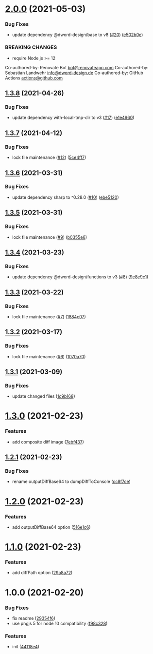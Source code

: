 # [2.0.0](https://github.com/dword-design/jest-image-matcher/compare/v1.3.8...v2.0.0) (2021-05-03)


### Bug Fixes

* update dependency @dword-design/base to v8 ([#20](https://github.com/dword-design/jest-image-matcher/issues/20)) ([e502b0e](https://github.com/dword-design/jest-image-matcher/commit/e502b0e16db5367c95c5fd77257039b88b30dcf1))


### BREAKING CHANGES

* require Node.js >= 12

Co-authored-by: Renovate Bot <bot@renovateapp.com>
Co-authored-by: Sebastian Landwehr <info@dword-design.de>
Co-authored-by: GitHub Actions <actions@github.com>

## [1.3.8](https://github.com/dword-design/jest-image-matcher/compare/v1.3.7...v1.3.8) (2021-04-26)


### Bug Fixes

* update dependency with-local-tmp-dir to v3 ([#17](https://github.com/dword-design/jest-image-matcher/issues/17)) ([e1e4960](https://github.com/dword-design/jest-image-matcher/commit/e1e4960d81d8e2ebb2c1e7e8ab036b3325c8384b))

## [1.3.7](https://github.com/dword-design/jest-image-matcher/compare/v1.3.6...v1.3.7) (2021-04-12)


### Bug Fixes

* lock file maintenance ([#12](https://github.com/dword-design/jest-image-matcher/issues/12)) ([5ce4ff7](https://github.com/dword-design/jest-image-matcher/commit/5ce4ff7b4e9b6a735be7bdf750ab2ca1cbf7cbd0))

## [1.3.6](https://github.com/dword-design/jest-image-matcher/compare/v1.3.5...v1.3.6) (2021-03-31)


### Bug Fixes

* update dependency sharp to ^0.28.0 ([#10](https://github.com/dword-design/jest-image-matcher/issues/10)) ([ebe5120](https://github.com/dword-design/jest-image-matcher/commit/ebe5120579236d8fa173ff1426fb602acf09dafc))

## [1.3.5](https://github.com/dword-design/jest-image-matcher/compare/v1.3.4...v1.3.5) (2021-03-31)


### Bug Fixes

* lock file maintenance ([#9](https://github.com/dword-design/jest-image-matcher/issues/9)) ([b0355e6](https://github.com/dword-design/jest-image-matcher/commit/b0355e6e6f5609c6c3d4aeb1f4f871bf5c6c9db4))

## [1.3.4](https://github.com/dword-design/jest-image-matcher/compare/v1.3.3...v1.3.4) (2021-03-23)


### Bug Fixes

* update dependency @dword-design/functions to v3 ([#8](https://github.com/dword-design/jest-image-matcher/issues/8)) ([9e8e9c1](https://github.com/dword-design/jest-image-matcher/commit/9e8e9c1374769156cb9d7e207bcca1b29db46a36))

## [1.3.3](https://github.com/dword-design/jest-image-matcher/compare/v1.3.2...v1.3.3) (2021-03-22)


### Bug Fixes

* lock file maintenance ([#7](https://github.com/dword-design/jest-image-matcher/issues/7)) ([1884c07](https://github.com/dword-design/jest-image-matcher/commit/1884c07d73804c44a93b6c002ab66647642840b2))

## [1.3.2](https://github.com/dword-design/jest-image-matcher/compare/v1.3.1...v1.3.2) (2021-03-17)


### Bug Fixes

* lock file maintenance ([#6](https://github.com/dword-design/jest-image-matcher/issues/6)) ([1070a70](https://github.com/dword-design/jest-image-matcher/commit/1070a704281987063a5bd9e90e35c4be971e1e99))

## [1.3.1](https://github.com/dword-design/jest-image-matcher/compare/v1.3.0...v1.3.1) (2021-03-09)


### Bug Fixes

* update changed files ([1c9b168](https://github.com/dword-design/jest-image-matcher/commit/1c9b168c2b4f61dc8cb26a3c95f7bd28f3147f08))

# [1.3.0](https://github.com/dword-design/jest-image-matcher/compare/v1.2.1...v1.3.0) (2021-02-23)


### Features

* add composite diff image ([7ebf437](https://github.com/dword-design/jest-image-matcher/commit/7ebf4373155e36de91760cff103c42c2822a58e3))

## [1.2.1](https://github.com/dword-design/jest-image-matcher/compare/v1.2.0...v1.2.1) (2021-02-23)


### Bug Fixes

* rename outputDiffBase64 to dumpDiffToConsole ([cc8f7ce](https://github.com/dword-design/jest-image-matcher/commit/cc8f7ce937f464fbfc4f160909df7c3686f0b3a6))

# [1.2.0](https://github.com/dword-design/jest-image-matcher/compare/v1.1.0...v1.2.0) (2021-02-23)


### Features

* add outputDiffBase64 option ([516e1c6](https://github.com/dword-design/jest-image-matcher/commit/516e1c61fcff4e0167f013cb920273bc208c9498))

# [1.1.0](https://github.com/dword-design/jest-image-matcher/compare/v1.0.0...v1.1.0) (2021-02-23)


### Features

* add diffPath option ([29a8a72](https://github.com/dword-design/jest-image-matcher/commit/29a8a7290297f5e9863dcf53881ef1d37d557c24))

# 1.0.0 (2021-02-20)


### Bug Fixes

* fix readme ([29354f6](https://github.com/dword-design/jest-image-matcher/commit/29354f69a17ec975987eddb9524632007216bb36))
* use pngjs 5 for node 10 compatibility ([f98c328](https://github.com/dword-design/jest-image-matcher/commit/f98c3282e5cb1dd7b0d1262baa2033885cefba87))


### Features

* init ([44118e4](https://github.com/dword-design/jest-image-matcher/commit/44118e4136b43bd029920925ee11a4c4290c21d3))
